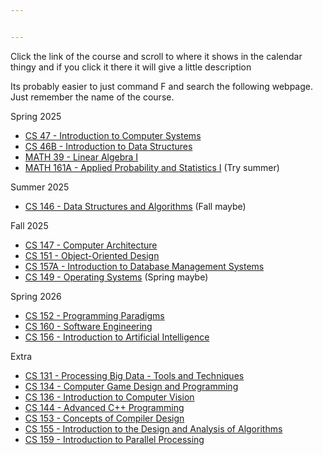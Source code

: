 ```yaml
---


---
```


<p>Click the link of the course and scroll to where it shows in the calendar thingy and if you click it there it will give a little description</p>
<p>Its probably easier to just command F and search the following webpage. Just remember the name of the course.</p>
<p>Spring 2025</p>
<ul>
<li><a href="https://catalog.sjsu.edu/preview_program.php?catoid=10&amp;poid=9238&amp;returnto=4818#/usr/local/webroot/acalog-legacy/shared/htdocs_gateway/ajax/preview_course.php">CS 47 - Introduction to Computer Systems</a></li>
<li><a href="https://catalog.sjsu.edu/preview_course_nopop.php?catoid=10&amp;coid=42140">CS 46B - Introduction to Data Structures</a></li>
<li><a href="https://catalog.sjsu.edu/preview_course_nopop.php?catoid=10&amp;coid=46030">MATH 39 - Linear Algebra I</a></li>
<li><a href="https://catalog.sjsu.edu/preview_program.php?catoid=10&amp;poid=10435&amp;returnto=4818#/usr/local/webroot/acalog-legacy/shared/htdocs_gateway/ajax/preview_course.php">MATH 161A - Applied Probability and Statistics I</a> (Try summer)</li>
</ul>
<p>Summer 2025</p>
<ul>
<li><a href="https://catalog.sjsu.edu/preview_course_nopop.php?catoid=10&amp;coid=42151">CS 146 - Data Structures and Algorithms</a> (Fall maybe)</li>
</ul>
<p>Fall 2025</p>
<ul>
<li><a href="https://catalog.sjsu.edu/preview_program.php?catoid=10&amp;poid=9238&amp;returnto=4818#/usr/local/webroot/acalog-legacy/shared/htdocs_gateway/ajax/preview_course.php">CS 147 - Computer Architecture</a></li>
<li><a href="https://catalog.sjsu.edu/preview_program.php?catoid=10&amp;poid=9238&amp;returnto=4818#/usr/local/webroot/acalog-legacy/shared/htdocs_gateway/ajax/preview_course.php">CS 151 - Object-Oriented Design</a></li>
<li><a href="https://catalog.sjsu.edu/preview_program.php?catoid=10&amp;poid=9238&amp;returnto=4818#/usr/local/webroot/acalog-legacy/shared/htdocs_gateway/ajax/preview_course.php">CS 157A - Introduction to Database Management Systems</a></li>
<li><a href="https://catalog.sjsu.edu/preview_program.php?catoid=10&amp;poid=9238&amp;returnto=4818#">CS 149 - Operating Systems</a> (Spring maybe)</li>
</ul>
<p>Spring 2026</p>
<ul>
<li><a href="https://catalog.sjsu.edu/preview_program.php?catoid=10&amp;poid=9238&amp;returnto=4818#/usr/local/webroot/acalog-legacy/shared/htdocs_gateway/ajax/preview_course.php">CS 152 - Programming Paradigms</a></li>
<li><a href="https://catalog.sjsu.edu/preview_program.php?catoid=10&amp;poid=9238&amp;returnto=4818#">CS 160 - Software Engineering</a></li>
<li><a href="https://catalog.sjsu.edu/preview_program.php?catoid=10&amp;poid=10435&amp;returnto=4818#/usr/local/webroot/acalog-legacy/shared/htdocs_gateway/ajax/preview_course.php">CS 156 - Introduction to Artificial Intelligence</a></li>
</ul>
<p>Extra</p>
<ul>
<li><a href="https://catalog.sjsu.edu/preview_program.php?catoid=10&amp;poid=9238&amp;returnto=4818#tt6817">CS 131 - Processing Big Data - Tools and Techniques</a></li>
<li><a href="https://catalog.sjsu.edu/preview_program.php?catoid=13&amp;poid=7663&amp;returnto=4963#/usr/local/webroot/acalog-legacy/shared/htdocs_gateway/ajax/preview_course.php">CS 134 - Computer Game Design and Programming</a></li>
<li><a href="https://catalog.sjsu.edu/preview_program.php?catoid=13&amp;poid=7663&amp;returnto=4963#">CS 136 - Introduction to Computer Vision</a></li>
<li><a href="https://catalog.sjsu.edu/preview_program.php?catoid=13&amp;poid=7663&amp;returnto=4963#/usr/local/webroot/acalog-legacy/shared/htdocs_gateway/ajax/preview_course.php">CS 144 - Advanced C++ Programming</a></li>
<li><a href="https://catalog.sjsu.edu/preview_program.php?catoid=13&amp;poid=7663&amp;returnto=4963#">CS 153 - Concepts of Compiler Design</a></li>
<li><a href="https://catalog.sjsu.edu/preview_program.php?catoid=13&amp;poid=7663&amp;returnto=4963#/usr/local/webroot/acalog-legacy/shared/htdocs_gateway/ajax/preview_course.php">CS 155 - Introduction to the Design and Analysis of Algorithms</a></li>
<li><a href="https://catalog.sjsu.edu/preview_program.php?catoid=13&amp;poid=7663&amp;returnto=4963#">CS 159 - Introduction to Parallel Processing</a></li>
</ul>

